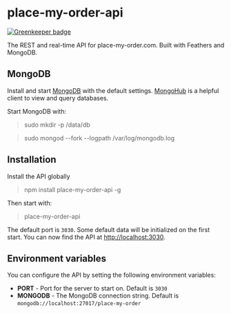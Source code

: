 # place-my-order-api

[![Greenkeeper badge](https://badges.greenkeeper.io/donejs/place-my-order-api.svg)](https://greenkeeper.io/)

The REST and real-time API for place-my-order.com. Built with Feathers and MongoDB.

## MongoDB

Install and start [MongoDB](https://www.mongodb.org/) with the default settings. [MongoHub](http://mongohub.todayclose.com/) is a helpful client to view and query databases.

Start MongoDB with:

> sudo mkdir -p /data/db

> sudo mongod --fork --logpath /var/log/mongodb.log

## Installation

Install the API globally

> npm install place-my-order-api -g

Then start with:

> place-my-order-api

The default port is `3030`. Some default data will be initialized on the first start.
You can now find the API at [http://localhost:3030](http://localhost:3030).

## Environment variables

You can configure the API by setting the following environment variables:

- __PORT__ - Port for the server to start on. Default is `3030`
- __MONGODB__ - The MongoDB connection string. Default is `mongodb://localhost:27017/place-my-order`
